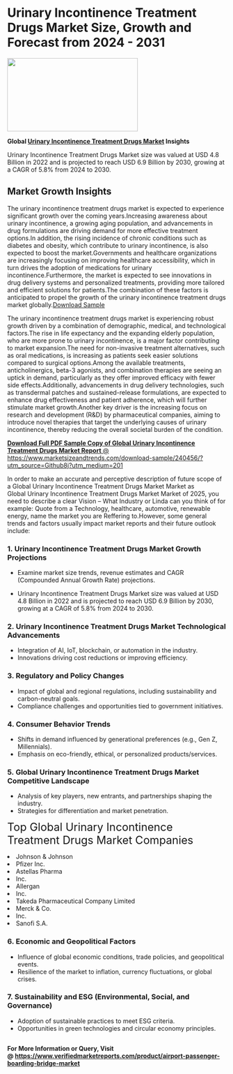 <H1>Urinary Incontinence Treatment Drugs Market Size, Growth and Forecast from 2024 - 2031</H1><img class="aligncenter size-medium wp-image-584254" src="https://thirdeyenews.in/wp-content/uploads/2024/09/Global-Market-Research-300x168.jpeg" alt="" width="300" height="168" /><p><strong>Global&nbsp;<a href="https://www.marketsizeandtrends.com/download-sample/240456/?utm_source=Github8j?utm_medium=201">Urinary Incontinence Treatment Drugs Market</a> Insights</strong></p><p>Urinary Incontinence Treatment Drugs Market size was valued at USD 4.8 Billion in 2022 and is projected to reach USD 6.9 Billion by 2030, growing at a CAGR of 5.8% from 2024 to 2030.</p><p><h2>Market Growth Insights</h2> <p>The urinary incontinence treatment drugs market is expected to experience significant growth over the coming years.Increasing awareness about urinary incontinence, a growing aging population, and advancements in drug formulations are driving demand for more effective treatment options.In addition, the rising incidence of chronic conditions such as diabetes and obesity, which contribute to urinary incontinence, is also expected to boost the market.Governments and healthcare organizations are increasingly focusing on improving healthcare accessibility, which in turn drives the adoption of medications for urinary incontinence.Furthermore, the market is expected to see innovations in drug delivery systems and personalized treatments, providing more tailored and efficient solutions for patients.The combination of these factors is anticipated to propel the growth of the urinary incontinence treatment drugs market globally.<a href="sample_link" target="_blank">Download Sample</a></p> <p>The urinary incontinence treatment drugs market is experiencing robust growth driven by a combination of demographic, medical, and technological factors.The rise in life expectancy and the expanding elderly population, who are more prone to urinary incontinence, is a major factor contributing to market expansion.The need for non-invasive treatment alternatives, such as oral medications, is increasing as patients seek easier solutions compared to surgical options.Among the available treatments, anticholinergics, beta-3 agonists, and combination therapies are seeing an uptick in demand, particularly as they offer improved efficacy with fewer side effects.Additionally, advancements in drug delivery technologies, such as transdermal patches and sustained-release formulations, are expected to enhance drug effectiveness and patient adherence, which will further stimulate market growth.Another key driver is the increasing focus on research and development (R&D) by pharmaceutical companies, aiming to introduce novel therapies that target the underlying causes of urinary incontinence, thereby reducing the overall societal burden of the condition.<a href="more_link" target="_blank"></p><p><span class=""><strong>Download Full PDF Sample Copy of Global Urinary Incontinence Treatment Drugs Market Report</strong> @ <a href="https://www.marketsizeandtrends.com/download-sample/240456/?utm_source=Github8j?utm_medium=201" target="_blank">https://www.marketsizeandtrends.com/download-sample/240456/?utm_source=Github8j?utm_medium=201</a></span></p><p>In order to make an accurate and perceptive description of future scope of a Global&nbsp;Urinary Incontinence Treatment Drugs Market Market as Global&nbsp;Urinary Incontinence Treatment Drugs Market Market of 2025, you need to describe a clear Vision &ndash; What Industry or Linda can you think of for example: Quote from a Technology, healthcare, automotive, renewable energy, name the market you are Reffering to.However, some general trends and factors usually impact market reports and their future outlook include:</p><h3>1.&nbsp;<strong>Urinary Incontinence Treatment Drugs Market Growth Projections</strong></h3><ul><li>Examine market size trends, revenue estimates and CAGR (Compounded Annual Growth Rate) projections.</li><li><p>Urinary Incontinence Treatment Drugs Market size was valued at USD 4.8 Billion in 2022 and is projected to reach USD 6.9 Billion by 2030, growing at a CAGR of 5.8% from 2024 to 2030.</p></li></ul><h3>2.&nbsp;<strong>Urinary Incontinence Treatment Drugs Market Technological Advancements</strong></h3><ul><li>Integration of AI, IoT, blockchain, or automation in the industry.</li><li>Innovations driving cost reductions or improving efficiency.</li></ul><h3>3.&nbsp;<strong>Regulatory and Policy Changes</strong></h3><ul><li>Impact of global and regional regulations, including sustainability and carbon-neutral goals.</li><li>Compliance challenges and opportunities tied to government initiatives.</li></ul><h3>4.&nbsp;<strong>Consumer Behavior Trends</strong></h3><ul><li>Shifts in demand influenced by generational preferences (e.g., Gen Z, Millennials).</li><li>Emphasis on eco-friendly, ethical, or personalized products/services.</li></ul><h3>5.&nbsp;<strong>Global Urinary Incontinence Treatment Drugs Market Competitive Landscape</strong></h3><ul><li>Analysis of key players, new entrants, and partnerships shaping the industry.</li><li>Strategies for differentiation and market penetration.</li></ul><p data-pm-slice="1 1 []"><span style="color: inherit; font-family: inherit; font-size: 25px;">Top Global Urinary Incontinence Treatment Drugs Market Companies</span></p><div class="" data-test-id=""><p><li>Johnson & Johnson</li><li> Pfizer Inc.</li><li> Astellas Pharma</li><li> Inc.</li><li> Allergan</li><li> Inc.</li><li> Takeda Pharmaceutical Company Limited</li><li> Merck & Co.</li><li> Inc.</li><li> Sanofi S.A.</li></p></div><h3>6.&nbsp;<strong>Economic and Geopolitical Factors</strong></h3><ul><li>Influence of global economic conditions, trade policies, and geopolitical events.</li><li>Resilience of the market to inflation, currency fluctuations, or global crises.</li></ul><h3>7.&nbsp;<strong>Sustainability and ESG (Environmental, Social, and Governance)</strong></h3><ul><li>Adoption of sustainable practices to meet ESG criteria.</li><li>Opportunities in green technologies and circular economy principles.</li></ul><h2><strong style="font-size: 14px;">For More Information or Query, Visit @&nbsp;</strong><a style="background-color: #ffffff; font-size: 14px;" href="https://www.marketsizeandtrends.com/report/urinary-incontinence-treatment-drugs-market/" target="_blank">https://www.verifiedmarketreports.com/product/airport-passenger-boarding-bridge-market</a></h2>